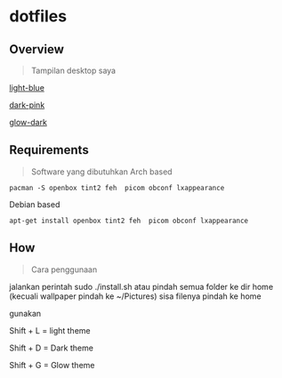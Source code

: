 # dotfiles

## Overview
> Tampilan desktop saya

[light-blue](overview/light-blue.png)

[dark-pink](https://github.com/technisekai/dotfiles/blob/master/overview/dark-pink.png)

[glow-dark](https://github.com/technisekai/dotfiles/blob/master/overview/glow-dark.png)

## Requirements
>Software yang dibutuhkan
Arch based
```
pacman -S openbox tint2 feh  picom obconf lxappearance 
```

Debian based
```
apt-get install openbox tint2 feh  picom obconf lxappearance 
```

## How
> Cara penggunaan

jalankan perintah sudo ./install.sh atau pindah semua folder ke dir home (kecuali wallpaper pindah ke ~/Pictures) sisa filenya pindah ke home

gunakan

Shift + L = light theme

Shift + D = Dark theme

Shift + G = Glow theme
